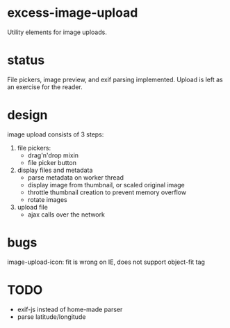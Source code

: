# excess-image-upload
Utility elements for image uploads.

# status
File pickers, image preview, and exif parsing implemented.
Upload is left as an exercise for the reader.

# design
image upload consists of 3 steps:

1) file pickers:
   - drag'n'drop mixin
   - file picker button
2) display files and metadata
   - parse metadata on worker thread
   - display image from thumbnail, or scaled original image
   - throttle thumbnail creation to prevent memory overflow
   - rotate images
3) upload file
   - ajax calls over the network

# bugs
image-upload-icon:
  fit is wrong on IE, does not support object-fit tag

# TODO
- exif-js instead of home-made parser
- parse latitude/longitude


